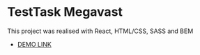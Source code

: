 # TestTask Megavast

This project was realised with React, HTML/CSS, SASS and BEM

- [DEMO LINK](https://obashmakov.github.io/olexiy.bashmakov.test/)